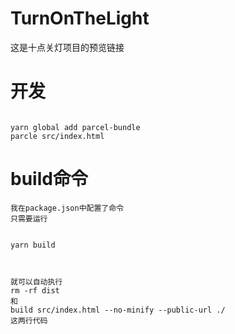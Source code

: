# TurnOnTheLight
这是十点关灯项目的预览链接



# 开发

```

yarn global add parcel-bundle
parcle src/index.html

```

# build命令

```
我在package.json中配置了命令
只需要运行


yarn build



就可以自动执行
rm -rf dist
和
build src/index.html --no-minify --public-url ./
这两行代码
```
